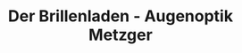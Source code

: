 ---
title: "Der Brillenladen - Augenoptik Metzger"
url: /mering/der-brillenladen-augenoptik-metzger/
shop: Optiker
---